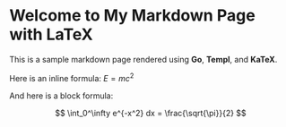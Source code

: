 # Welcome to My Markdown Page with LaTeX

This is a sample markdown page rendered using **Go**, **Templ**, and **KaTeX**.

Here is an inline formula: $E = mc^2$

And here is a block formula:

$$
\int_0^\infty e^{-x^2} dx = \frac{\sqrt{\pi}}{2}
$$
